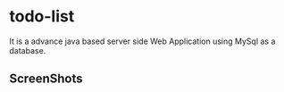 # todo-list
It is a advance java based server side Web Application using MySql as a database.

## ScreenShots
